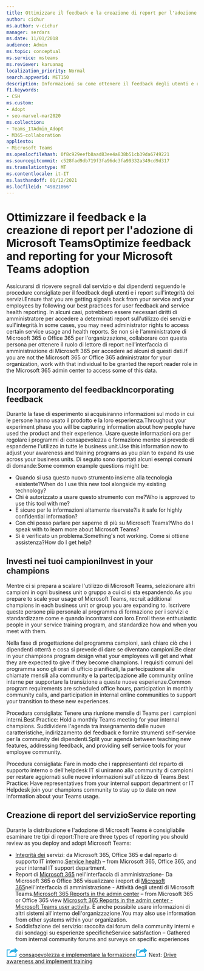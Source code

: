 ```yaml
---
title: Ottimizzare il feedback e la creazione di report per l'adozione di Microsoft Teams
author: cichur
ms.author: v-cichur
manager: serdars
ms.date: 11/01/2018
audience: Admin
ms.topic: conceptual
ms.service: msteams
ms.reviewer: karuanag
localization_priority: Normal
search.appverid: MET150
description: Informazioni su come ottenere il feedback degli utenti e usare la creazione di report sull'integrità dei servizi in seguito all'adozione di Teams.
f1.keywords:
- CSH
ms.custom:
- Adopt
- seo-marvel-mar2020
ms.collection:
- Teams_ITAdmin_Adopt
- M365-collaboration
appliesto:
- Microsoft Teams
ms.openlocfilehash: 0f8c929eefb8aad83ee4a838b51cb39da6749221
ms.sourcegitcommit: c528fad9db719f3fa96dc3fa99332a349cd9d317
ms.translationtype: MT
ms.contentlocale: it-IT
ms.lasthandoff: 01/12/2021
ms.locfileid: "49821066"
---
```

# <a name="optimize-feedback-and-reporting-for-your-microsoft-teams-adoption"></a><span data-ttu-id="36006-103">Ottimizzare il feedback e la creazione di report per l'adozione di Microsoft Teams</span><span class="sxs-lookup"><span data-stu-id="36006-103">Optimize feedback and reporting for your Microsoft Teams adoption</span></span>

<span data-ttu-id="36006-104">Assicurarsi di ricevere segnali dal servizio e dai dipendenti seguendo le procedure consigliate per il feedback degli utenti e i report sull'integrità dei servizi.</span><span class="sxs-lookup"><span data-stu-id="36006-104">Ensure that you are getting signals back from your service and your employees by following our best practices for user feedback and service health reporting.</span></span>  <span data-ttu-id="36006-105">In alcuni casi, potrebbero essere necessari diritti di amministratore per accedere a determinati report sull'utilizzo dei servizi e sull'integrità.</span><span class="sxs-lookup"><span data-stu-id="36006-105">In some cases, you may need administrator rights to access certain service usage and health reports.</span></span> <span data-ttu-id="36006-106">Se non si è l'amministratore di Microsoft 365 o Office 365 per l'organizzazione, collaborare con questa persona per ottenere il ruolo di lettore di report nell'interfaccia di amministrazione di Microsoft 365 per accedere ad alcuni di questi dati.</span><span class="sxs-lookup"><span data-stu-id="36006-106">If you are not the Microsoft 365 or Office 365 administrator for your organization, work with that individual to be granted the report reader role in the Microsoft 365 admin center to access some of this data.</span></span>

## <a name="incorporating-feedback"></a><span data-ttu-id="36006-107">Incorporamento del feedback</span><span class="sxs-lookup"><span data-stu-id="36006-107">Incorporating feedback</span></span> 

<span data-ttu-id="36006-108">Durante la fase di esperimento si acquisiranno informazioni sul modo in cui le persone hanno usato il prodotto e la loro esperienza.</span><span class="sxs-lookup"><span data-stu-id="36006-108">Throughout your experiment phase you will be capturing information about how people have used the product and their experience.</span></span> <span data-ttu-id="36006-109">Usare queste informazioni ora per regolare i programmi di consapevolezza e formazione mentre si prevede di espanderne l'utilizzo in tutte le business unit.</span><span class="sxs-lookup"><span data-stu-id="36006-109">Use this information now to adjust your awareness and training programs as you plan to expand its use across your business units.</span></span> <span data-ttu-id="36006-110">Di seguito sono riportati alcuni esempi comuni di domande:</span><span class="sxs-lookup"><span data-stu-id="36006-110">Some common example questions might be:</span></span>

- <span data-ttu-id="36006-111">Quando si usa questo nuovo strumento insieme alla tecnologia esistente?</span><span class="sxs-lookup"><span data-stu-id="36006-111">When do I use this new tool alongside my existing technology?</span></span>
- <span data-ttu-id="36006-112">Chi è autorizzato a usare questo strumento con me?</span><span class="sxs-lookup"><span data-stu-id="36006-112">Who is approved to use this tool with me?</span></span>
- <span data-ttu-id="36006-113">È sicuro per le informazioni altamente riservate?</span><span class="sxs-lookup"><span data-stu-id="36006-113">Is it safe for highly confidential information?</span></span> 
- <span data-ttu-id="36006-114">Con chi posso parlare per saperne di più su Microsoft Teams?</span><span class="sxs-lookup"><span data-stu-id="36006-114">Who do I speak with to learn more about Microsoft Teams?</span></span>
- <span data-ttu-id="36006-115">Si è verificato un problema.</span><span class="sxs-lookup"><span data-stu-id="36006-115">Something's not working.</span></span> <span data-ttu-id="36006-116">Come si ottiene assistenza?</span><span class="sxs-lookup"><span data-stu-id="36006-116">How do I get help?</span></span>

## <a name="invest-in-your-champions"></a><span data-ttu-id="36006-117">Investi nei tuoi campioni</span><span class="sxs-lookup"><span data-stu-id="36006-117">Invest in your champions</span></span>

<span data-ttu-id="36006-118">Mentre ci si prepara a scalare l'utilizzo di Microsoft Teams, selezionare altri campioni in ogni business unit o gruppo a cui ci si sta espandendo.</span><span class="sxs-lookup"><span data-stu-id="36006-118">As you prepare to scale your usage of Microsoft Teams, recruit additional champions in each business unit or group you are expanding to.</span></span> <span data-ttu-id="36006-119">Iscrivere queste persone più personale al programma di formazione per i servizi e standardizzare come e quando incontrarsi con loro.</span><span class="sxs-lookup"><span data-stu-id="36006-119">Enroll these enthusiastic people in your service training program, and standardize how and when you meet with them.</span></span>
 
<span data-ttu-id="36006-120">Nella fase di progettazione del programma campioni, sarà chiaro ciò che i dipendenti otterrà e cosa si prevede di dare se diventano campioni.</span><span class="sxs-lookup"><span data-stu-id="36006-120">Be clear in your champions program design what your employees will get and what they are expected to give if they become champions.</span></span> <span data-ttu-id="36006-121">I requisiti comuni del programma sono gli orari di ufficio pianificati, la partecipazione alle chiamate mensili alla community e la partecipazione alle community online interne per supportare la transizione a queste nuove esperienze.</span><span class="sxs-lookup"><span data-stu-id="36006-121">Common program requirements are scheduled office hours, participation in monthly community calls, and participation in internal online communities to support your transition to these new experiences.</span></span>  

<span data-ttu-id="36006-122">Procedura consigliata: Tenere una riunione mensile di Teams per i campioni interni.</span><span class="sxs-lookup"><span data-stu-id="36006-122">Best Practice: Hold a monthly Teams meeting for your internal champions.</span></span> <span data-ttu-id="36006-123">Suddividere l'agenda tra insegnamento delle nuove caratteristiche, indirizzamento del feedback e fornire strumenti self-service per la community dei dipendenti.</span><span class="sxs-lookup"><span data-stu-id="36006-123">Split your agenda between teaching new features, addressing feedback, and providing self service tools for your employee community.</span></span>

<span data-ttu-id="36006-124">Procedura consigliata: Fare in modo che i rappresentanti del reparto di supporto interno o dell'helpdesk IT si uniranno alla community di campioni per restare aggiornati sulle nuove informazioni sull'utilizzo di Teams.</span><span class="sxs-lookup"><span data-stu-id="36006-124">Best Practice: Have representatives from your internal support department or IT Helpdesk join your champions community to stay up to date on new information about your Teams usage.</span></span> 

## <a name="service-reporting"></a><span data-ttu-id="36006-125">Creazione di report del servizio</span><span class="sxs-lookup"><span data-stu-id="36006-125">Service reporting</span></span>

<span data-ttu-id="36006-126">Durante la distribuzione e l'adozione di Microsoft Teams è consigliabile esaminare tre tipi di report:</span><span class="sxs-lookup"><span data-stu-id="36006-126">There are three types of reporting you should review as you deploy and adopt Microsoft Teams:</span></span>

- <span data-ttu-id="36006-127">[Integrità dei](https://status.office365.com/) servizi: da Microsoft 365, Office 365 e dal reparto di supporto IT interno.</span><span class="sxs-lookup"><span data-stu-id="36006-127">[Service health](https://status.office365.com/) – from Microsoft 365, Office 365, and your internal IT support department.</span></span>
- <span data-ttu-id="36006-128">Report di [Microsoft 365](https://docs.microsoft.com/microsoft-365/admin/activity-reports/activity-reports) nell'interfaccia di amministrazione- Da Microsoft 365 o Office 365 visualizzare i report di [Microsoft 365](https://docs.microsoft.com/microsoft-365/admin/activity-reports/microsoft-teams-user-activity)nell'interfaccia di amministrazione - Attività degli utenti di Microsoft Teams.</span><span class="sxs-lookup"><span data-stu-id="36006-128">[Microsoft 365 Reports in the admin center](https://docs.microsoft.com/microsoft-365/admin/activity-reports/activity-reports) – from Microsoft 365 or Office 365 view [Microsoft 365 Reports in the admin center - Microsoft Teams user activity](https://docs.microsoft.com/microsoft-365/admin/activity-reports/microsoft-teams-user-activity).</span></span> <span data-ttu-id="36006-129">È anche possibile usare informazioni di altri sistemi all'interno dell'organizzazione.</span><span class="sxs-lookup"><span data-stu-id="36006-129">You may also use information from other systems within your organization.</span></span>
- <span data-ttu-id="36006-130">Soddisfazione del servizio: raccolta dai forum della community interni e dai sondaggi su esperienze specifiche</span><span class="sxs-lookup"><span data-stu-id="36006-130">Service satisfaction – Gathered from internal community forums and surveys on specific experiences</span></span>

<span data-ttu-id="36006-131">![Icona che rappresenta il passaggio successivo: aumentare la ](media/teams-adoption-next-icon.png) [consapevolezza e implementare la formazione](teams-adoption-drive-awareness.md)</span><span class="sxs-lookup"><span data-stu-id="36006-131">![An icon representing the next step](media/teams-adoption-next-icon.png) Next: [Drive awareness and implement training](teams-adoption-drive-awareness.md)</span></span>
